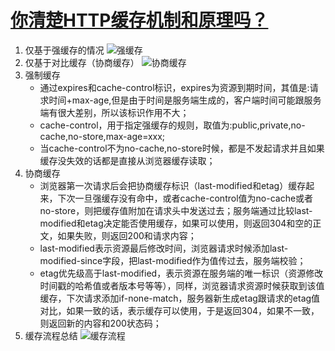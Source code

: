 # [你清楚HTTP缓存机制和原理吗？](https://mp.weixin.qq.com/s/HknZ358fEvr4E2FKFQ-ykQ)

1. 仅基于强缓存的情况
![强缓存](https://mmbiz.qpic.cn/mmbiz_png/JfTPiahTHJhqVtDasiaFuX5eXIuzGCZQ2CcBmImSScZGrtJHTG05GsvnrOMRI5mO7JIjEJQrpqic4DyMCuZ7oSALw/640?wx_fmt=png&tp=webp&wxfrom=5&wx_lazy=1&wx_co=1)
2. 仅基于对比缓存（协商缓存）
![协商缓存](https://mmbiz.qpic.cn/mmbiz_png/JfTPiahTHJhqVtDasiaFuX5eXIuzGCZQ2CuwNMVyz1WDqJuPwVSey2ATnL7n0Esd0QLuIbHUA21sQ5efQX181PaQ/640?wx_fmt=png&tp=webp&wxfrom=5&wx_lazy=1&wx_co=1)
3. 强制缓存
    * 通过expires和cache-control标识，expires为资源到期时间，其值是:请求时间+max-age,但是由于时间是服务端生成的，客户端时间可能跟服务端有很大差别，所以该标识作用不大；
    * cache-control，用于指定强缓存的规则，取值为:public,private,no-cache,no-store,max-age=xxx;
    * 当cache-control不为no-cache,no-store时候，都是不发起请求并且如果缓存没失效的话都是直接从浏览器缓存读取；
4. 协商缓存
    * 浏览器第一次请求后会把协商缓存标识（last-modified和etag）缓存起来，下次一旦强缓存没有命中，或者cache-control值为no-cache或者no-store，则把缓存值附加在请求头中发送过去；服务端通过比较last-modified和etag决定能否使用缓存，如果可以使用，则返回304和空的正文，如果失败，则返回200和请求内容；
    * last-modified表示资源最后修改时间，浏览器请求时候添加last-modified-since字段，把last-modified作为值传过去，服务端校验；
    * etag优先级高于last-modified，表示资源在服务端的唯一标识（资源修改时间戳的哈希值或者版本号等等），同样，浏览器请求资源时候获取到该值缓存，下次请求添加if-none-match，服务器新生成etag跟请求的etag值对比，如果一致的话，表示缓存可以使用，于是返回304，如果不一致，则返回新的内容和200状态码；
5. 缓存流程总结
![缓存流程](https://mmbiz.qpic.cn/mmbiz_png/JfTPiahTHJhqVtDasiaFuX5eXIuzGCZQ2Cwd652rG3h0mJeo2aRAZYHR2423qSW0vyKC3LNzprx59d1ibIB2X9MGw/640?wx_fmt=png&tp=webp&wxfrom=5&wx_lazy=1&wx_co=1)
